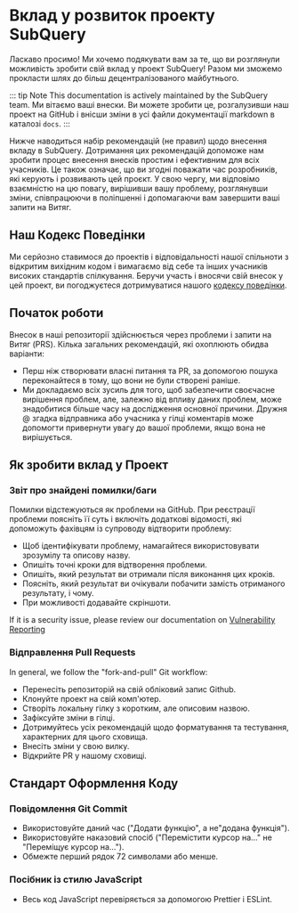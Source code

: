 # Вклад у розвиток проекту SubQuery

Ласкаво просимо! Ми хочемо подякувати вам за те, що ви розглянули можливість зробити свій вклад у проект SubQuery! Разом ми зможемо прокласти шлях до бiльш децентралізованого майбутнього.

::: tip Note This documentation is actively maintained by the SubQuery team. Ми вітаємо ваші внески. Ви можете зробити це, розгалузивши наш проект на GitHub і внісши зміни в усі файли документації markdown в каталозі `docs`. :::

Нижче наводиться набір рекомендацій (не правил) щодо внесення вкладу в SubQuery. Дотримання цих рекомендацій допоможе нам зробити процес внесення внесків простим і ефективним для всіх учасників. Це також означає, що ви згодні поважати час розробників, які керують і розвивають цей проєкт. У свою чергу, ми відповімо взаємністю на цю повагу, вирішивши вашу проблему, розглянувши зміни, співпрацюючи в поліпшенні і допомагаючи вам завершити ваші запити на Витяг.

## Наш Кодекс Поведінки

Ми серйозно ставимося до проектів і відповідальності нашої спільноти з відкритим вихідним кодом і вимагаємо від себе та інших учасників високих стандартів спілкування. Беручи участь і вносячи свій внесок у цей проект, ви погоджуєтеся дотримуватися нашого [кодексу поведінки](https://github.com/subquery/subql/blob/main/CODE_OF_CONDUCT.md).

## Початок роботи

Внесок в наші репозиторії здійснюється через проблеми і запити на Витяг (PRS). Кілька загальних рекомендацій, які охоплюють обидва варіанти:

- Перш ніж створювати власні питання та PR, за допомогою пошука переконайтеся в тому, що вони не були створені раніше.
- Ми докладаємо всіх зусиль для того, щоб забезпечити своєчасне вирішення проблем, але, залежно від впливу даних проблем, може знадобитися більше часу на дослідження основної причини. Дружня @ згадка відправника або учасника у гілці коментарів може допомогти привернути увагу до вашої проблеми, якщо вона не вирішується.

## Як зробити вклад у Проект

### Звіт про знайдені помилки/баги

Помилки відстежуються як проблеми на GitHub. При реєстрації проблеми поясніть її суть і включіть додаткові відомості, які допоможуть фахівцям із супроводу відтворити проблему:

- Щоб ідентифікувати проблему, намагайтеся використовувати зрозумілу та описову назву.
- Опишіть точні кроки для вiдтворення проблеми.
- Опишіть, який результат ви отримали після виконання цих кроків.
- Поясніть, який результат ви очікували побачити замість отриманого результату, і чому.
- При можливості додавайте скріншоти.

If it is a security issue, please review our documentation on [Vulnerability Reporting](./vulnerability-reporting.md)

### Відправлення Pull Requests

In general, we follow the "fork-and-pull" Git workflow:

- Перенесіть репозиторій на свій обліковий запис Github.
- Клонуйте проект на свій комп'ютер.
- Створіть локальну гілку з коротким, але описовим назвою.
- Зафіксуйте зміни в гілці.
- Дотримуйтесь усіх рекомендацій щодо форматування та тестування, характерних для цього сховища.
- Внесіть зміни у свою вилку.
- Відкрийте PR у нашому сховищі.

## Стандарт Оформлення Коду

### Повідомлення Git Commit

- Використовуйте даний час ("Додати функцію", а не"додана функція").
- Використовуйте наказовий спосіб ("Перемістити курсор на..." не "Переміщує курсор на...").
- Обмежте перший рядок 72 символами або менше.

### Посібник із стилю JavaScript

- Весь код JavaScript перевіряється за допомогою Prettier і ESLint.
